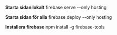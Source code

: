 **Starta sidan lokalt**
firebase serve --only hosting

**Starta sidan för alla**
firebase deploy --only hosting

**Installera firebase**
npm install -g firebase-tools